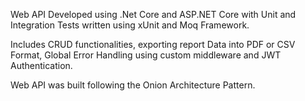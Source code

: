 Web API Developed using .Net Core and ASP.NET Core with Unit and Integration Tests written using xUnit and Moq Framework.

Includes CRUD functionalities, exporting report Data into PDF or CSV Format, Global Error Handling using custom middleware and JWT Authentication.

Web API was built following the Onion Architecture Pattern.